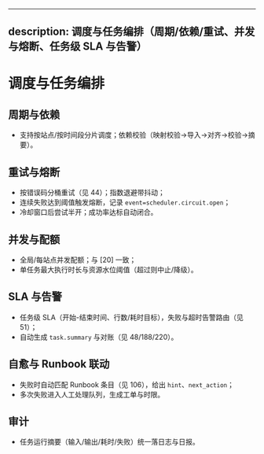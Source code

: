 ______________________________________________________________________

## description: 调度与任务编排（周期/依赖/重试、并发与熔断、任务级 SLA 与告警）

# 调度与任务编排

## 周期与依赖

- 支持按站点/按时间段分片调度；依赖校验（映射校验→导入→对齐→校验→摘要）。

## 重试与熔断

- 按错误码分桶重试（见 44）；指数退避带抖动；
- 连续失败达到阈值触发熔断，记录 `event=scheduler.circuit.open`；
- 冷却窗口后尝试半开；成功率达标自动闭合。

## 并发与配额

- 全局/每站点并发配额；与 \[20\] 一致；
- 单任务最大执行时长与资源水位阈值（超过则中止/降级）。

## SLA 与告警

- 任务级 SLA（开始-结束时间、行数/耗时目标），失败与超时告警路由（见 51）；
- 自动生成 `task.summary` 与对账（见 48/188/220）。

## 自愈与 Runbook 联动

- 失败时自动匹配 Runbook 条目（见 106），给出 `hint`、`next_action`；
- 多次失败进入人工处理队列，生成工单与时限。

## 审计

- 任务运行摘要（输入/输出/耗时/失败）统一落日志与日报。
